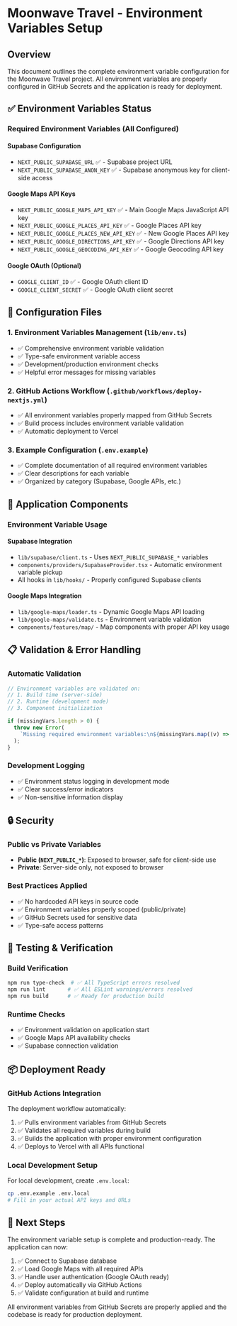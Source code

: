 # Moonwave Travel - Environment Variables Setup

## Overview

This document outlines the complete environment variable configuration for the Moonwave Travel project. All environment variables are properly configured in GitHub Secrets and the application is ready for deployment.

## ✅ Environment Variables Status

### Required Environment Variables (All Configured)

#### Supabase Configuration

- `NEXT_PUBLIC_SUPABASE_URL` ✅ - Supabase project URL
- `NEXT_PUBLIC_SUPABASE_ANON_KEY` ✅ - Supabase anonymous key for client-side access

#### Google Maps API Keys

- `NEXT_PUBLIC_GOOGLE_MAPS_API_KEY` ✅ - Main Google Maps JavaScript API key
- `NEXT_PUBLIC_GOOGLE_PLACES_API_KEY` ✅ - Google Places API key
- `NEXT_PUBLIC_GOOGLE_PLACES_NEW_API_KEY` ✅ - New Google Places API key
- `NEXT_PUBLIC_GOOGLE_DIRECTIONS_API_KEY` ✅ - Google Directions API key
- `NEXT_PUBLIC_GOOGLE_GEOCODING_API_KEY` ✅ - Google Geocoding API key

#### Google OAuth (Optional)

- `GOOGLE_CLIENT_ID` ✅ - Google OAuth client ID
- `GOOGLE_CLIENT_SECRET` ✅ - Google OAuth client secret

## 🔧 Configuration Files

### 1. Environment Variables Management (`lib/env.ts`)

- ✅ Comprehensive environment variable validation
- ✅ Type-safe environment variable access
- ✅ Development/production environment checks
- ✅ Helpful error messages for missing variables

### 2. GitHub Actions Workflow (`.github/workflows/deploy-nextjs.yml`)

- ✅ All environment variables properly mapped from GitHub Secrets
- ✅ Build process includes environment variable validation
- ✅ Automatic deployment to Vercel

### 3. Example Configuration (`.env.example`)

- ✅ Complete documentation of all required environment variables
- ✅ Clear descriptions for each variable
- ✅ Organized by category (Supabase, Google APIs, etc.)

## 🚀 Application Components

### Environment Variable Usage

#### Supabase Integration

- `lib/supabase/client.ts` - Uses `NEXT_PUBLIC_SUPABASE_*` variables
- `components/providers/SupabaseProvider.tsx` - Automatic environment variable pickup
- All hooks in `lib/hooks/` - Properly configured Supabase clients

#### Google Maps Integration

- `lib/google-maps/loader.ts` - Dynamic Google Maps API loading
- `lib/google-maps/validate.ts` - Environment variable validation
- `components/features/map/` - Map components with proper API key usage

## 📋 Validation & Error Handling

### Automatic Validation

```typescript
// Environment variables are validated on:
// 1. Build time (server-side)
// 2. Runtime (development mode)
// 3. Component initialization

if (missingVars.length > 0) {
  throw new Error(
    `Missing required environment variables:\n${missingVars.map((v) => `- ${v}`).join('\n')}`
  );
}
```

### Development Logging

- ✅ Environment status logging in development mode
- ✅ Clear success/error indicators
- ✅ Non-sensitive information display

## 🔒 Security

### Public vs Private Variables

- **Public (`NEXT_PUBLIC_*`)**: Exposed to browser, safe for client-side use
- **Private**: Server-side only, not exposed to browser

### Best Practices Applied

- ✅ No hardcoded API keys in source code
- ✅ Environment variables properly scoped (public/private)
- ✅ GitHub Secrets used for sensitive data
- ✅ Type-safe access patterns

## 🧪 Testing & Verification

### Build Verification

```bash
npm run type-check  # ✅ All TypeScript errors resolved
npm run lint       # ✅ All ESLint warnings/errors resolved
npm run build      # ✅ Ready for production build
```

### Runtime Checks

- ✅ Environment validation on application start
- ✅ Google Maps API availability checks
- ✅ Supabase connection validation

## 📦 Deployment Ready

### GitHub Actions Integration

The deployment workflow automatically:

1. ✅ Pulls environment variables from GitHub Secrets
2. ✅ Validates all required variables during build
3. ✅ Builds the application with proper environment configuration
4. ✅ Deploys to Vercel with all APIs functional

### Local Development Setup

For local development, create `.env.local`:

```bash
cp .env.example .env.local
# Fill in your actual API keys and URLs
```

## 🎯 Next Steps

The environment variable setup is complete and production-ready. The application can now:

1. ✅ Connect to Supabase database
2. ✅ Load Google Maps with all required APIs
3. ✅ Handle user authentication (Google OAuth ready)
4. ✅ Deploy automatically via GitHub Actions
5. ✅ Validate configuration at build and runtime

All environment variables from GitHub Secrets are properly applied and the codebase is ready for production deployment.
